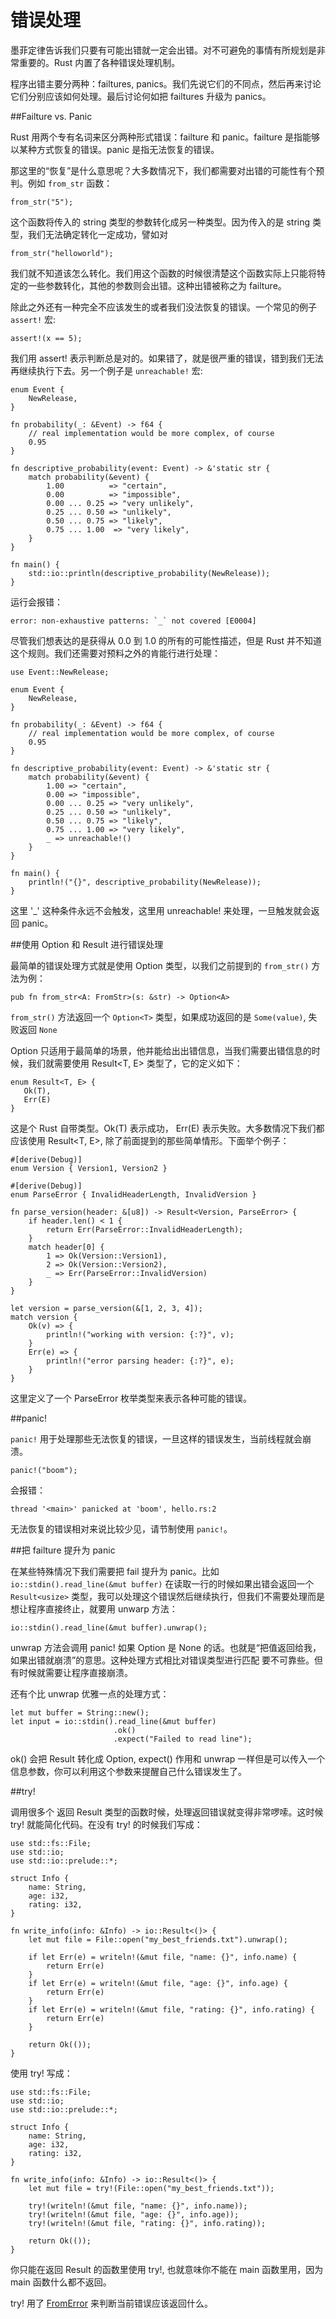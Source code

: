 错误处理
===

墨菲定律告诉我们只要有可能出错就一定会出错。对不可避免的事情有所规划是非常重要的。Rust 内置了各种错误处理机制。

程序出错主要分两种：failtures, panics。我们先说它们的不同点，然后再来讨论它们分别应该如何处理。最后讨论何如把 failtures 升级为 panics。

##Failture vs. Panic

Rust 用两个专有名词来区分两种形式错误：failture 和 panic。failture 是指能够以某种方式恢复的错误。panic 是指无法恢复的错误。

那这里的“恢复”是什么意思呢？大多数情况下，我们都需要对出错的可能性有个预判。例如 `from_str` 函数：

	from_str("5");
	
这个函数将传入的 string 类型的参数转化成另一种类型。因为传入的是 string 类型，我们无法确定转化一定成功，譬如对

	from_str("helloworld");
	
我们就不知道该怎么转化。我们用这个函数的时候很清楚这个函数实际上只能将特定的一些参数转化，其他的参数则会出错。这种出错被称之为 failture。

除此之外还有一种完全不应该发生的或者我们没法恢复的错误。一个常见的例子 `assert!` 宏:

	assert!(x == 5);
	
我们用 assert! 表示判断总是对的。如果错了，就是很严重的错误，错到我们无法再继续执行下去。另一个例子是 `unreachable!` 宏:

    enum Event {
        NewRelease,
    }

    fn probability(_: &Event) -> f64 {
        // real implementation would be more complex, of course
        0.95
    }

    fn descriptive_probability(event: Event) -> &'static str {
        match probability(&event) {
            1.00          => "certain",
            0.00          => "impossible",
            0.00 ... 0.25 => "very unlikely",
            0.25 ... 0.50 => "unlikely",
            0.50 ... 0.75 => "likely",
            0.75 ... 1.00  => "very likely",
        }
    }

    fn main() {
        std::io::println(descriptive_probability(NewRelease));
    }

运行会报错：

	error: non-exhaustive patterns: `_` not covered [E0004]

尽管我们想表达的是获得从 0.0 到 1.0 的所有的可能性描述，但是 Rust 并不知道这个规则。我们还需要对预料之外的肯能行进行处理：

    use Event::NewRelease;

    enum Event {
        NewRelease,
    }

    fn probability(_: &Event) -> f64 {
        // real implementation would be more complex, of course
        0.95
    }

    fn descriptive_probability(event: Event) -> &'static str {
        match probability(&event) {
            1.00 => "certain",
            0.00 => "impossible",
            0.00 ... 0.25 => "very unlikely",
            0.25 ... 0.50 => "unlikely",
            0.50 ... 0.75 => "likely",
            0.75 ... 1.00 => "very likely",
            _ => unreachable!()
        }
    }

    fn main() {
        println!("{}", descriptive_probability(NewRelease));
    }

这里 '_' 这种条件永远不会触发，这里用 unreachable! 来处理，一旦触发就会返回 panic。

##使用 Option 和 Result 进行错误处理

最简单的错误处理方式就是使用 Option<T> 类型，以我们之前提到的 `from_str()` 方法为例：

    pub fn from_str<A: FromStr>(s: &str) -> Option<A>

`from_str()` 方法返回一个 `Option<T>` 类型，如果成功返回的是 `Some(value)`, 失败返回 `None`

Option<T> 只适用于最简单的场景，他并能给出出错信息，当我们需要出错信息的时候，我们就需要使用 Result<T, E> 类型了，它的定义如下：

    enum Result<T, E> {
       Ok(T),
       Err(E)
    }

这是个 Rust 自带类型。Ok(T) 表示成功， Err(E) 表示失败。大多数情况下我们都应该使用 Result<T, E>, 除了前面提到的那些简单情形。下面举个例子：

    #[derive(Debug)]
    enum Version { Version1, Version2 }

    #[derive(Debug)]
    enum ParseError { InvalidHeaderLength, InvalidVersion }

    fn parse_version(header: &[u8]) -> Result<Version, ParseError> {
        if header.len() < 1 {
            return Err(ParseError::InvalidHeaderLength);
        }
        match header[0] {
            1 => Ok(Version::Version1),
            2 => Ok(Version::Version2),
            _ => Err(ParseError::InvalidVersion)
        }
    }

    let version = parse_version(&[1, 2, 3, 4]);
    match version {
        Ok(v) => {
            println!("working with version: {:?}", v);
        }
        Err(e) => {
            println!("error parsing header: {:?}", e);
        }
    }

这里定义了一个 ParseError 枚举类型来表示各种可能的错误。

##panic!

`panic!` 用于处理那些无法恢复的错误，一旦这样的错误发生，当前线程就会崩溃。

    panic!("boom");

会报错：

    thread '<main>' panicked at 'boom', hello.rs:2

无法恢复的错误相对来说比较少见，请节制使用 `panic!`。

##把 failture 提升为 panic

在某些特殊情况下我们需要把 fail 提升为 panic。比如 `io::stdin().read_line(&mut buffer)` 在读取一行的时候如果出错会返回一个 `Result<usize>` 类型，我可以处理这个错误然后继续执行，但我们不需要处理而是想让程序直接终止，就要用 unwarp 方法：

    io::stdin().read_line(&mut buffer).unwrap();

unwrap 方法会调用 panic! 如果 Option 是 None 的话。也就是“把值返回给我，如果出错就崩溃”的意思。这种处理方式相比对错误类型进行匹配 要不可靠些。但有时候就需要让程序直接崩溃。

还有个比 unwrap 优雅一点的处理方式：

    let mut buffer = String::new();
    let input = io::stdin().read_line(&mut buffer)
                           .ok()
                           .expect("Failed to read line");

ok() 会把 Result 转化成 Option, expect() 作用和 unwrap 一样但是可以传入一个信息参数，你可以利用这个参数来提醒自己什么错误发生了。

##try!

调用很多个 返回 Result 类型的函数时候，处理返回错误就变得非常啰嗦。这时候 try! 就能简化代码。在没有 try! 的时候我们写成：

    use std::fs::File;
    use std::io;
    use std::io::prelude::*;

    struct Info {
        name: String,
        age: i32,
        rating: i32,
    }

    fn write_info(info: &Info) -> io::Result<()> {
        let mut file = File::open("my_best_friends.txt").unwrap();

        if let Err(e) = writeln!(&mut file, "name: {}", info.name) {
            return Err(e)
        }
        if let Err(e) = writeln!(&mut file, "age: {}", info.age) {
            return Err(e)
        }
        if let Err(e) = writeln!(&mut file, "rating: {}", info.rating) {
            return Err(e)
        }

        return Ok(());
    }

使用 try! 写成：

    use std::fs::File;
    use std::io;
    use std::io::prelude::*;

    struct Info {
        name: String,
        age: i32,
        rating: i32,
    }

    fn write_info(info: &Info) -> io::Result<()> {
        let mut file = try!(File::open("my_best_friends.txt"));

        try!(writeln!(&mut file, "name: {}", info.name));
        try!(writeln!(&mut file, "age: {}", info.age));
        try!(writeln!(&mut file, "rating: {}", info.rating));

        return Ok(());
    }

你只能在返回 Result 的函数里使用 try!, 也就意味你不能在 main 函数里用，因为 main 函数什么都不返回。

try! 用了 [FromError](http://doc.rust-lang.org/1.0.0-beta/std/error/#the-fromerror-trait) 来判断当前错误应该返回什么。